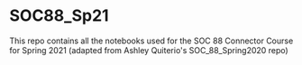 # SOC88_Sp21
This repo contains all the notebooks used for the SOC 88 Connector Course for Spring 2021 (adapted from Ashley Quiterio's SOC_88_Spring2020 repo)
